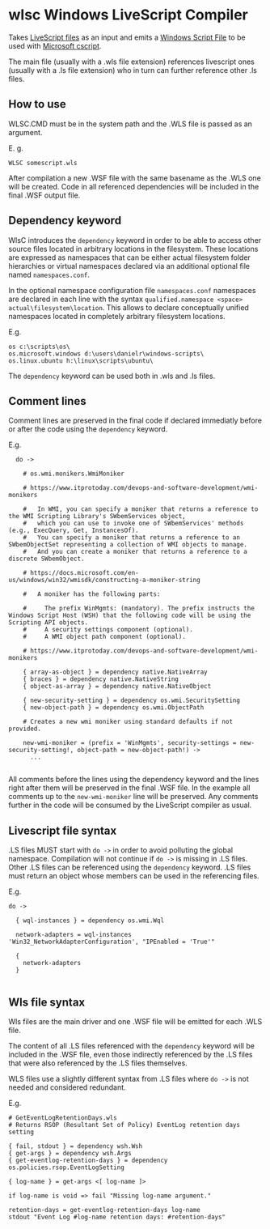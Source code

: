 # wlsc Windows LiveScript Compiler

Takes [LiveScript files](https://livescript.net/) as an input and emits a [Windows Script File](https://en.wikipedia.org/wiki/Windows_Script_File) to be used with [Microsoft cscript](https://learn.microsoft.com/en-us/windows-server/administration/windows-commands/cscript).

The main file (usually with a .wls file extension) references livescript ones (usually with a .ls file extension) who in turn can further reference other .ls files.

## How to use

WLSC.CMD must be in the system path and the .WLS file is passed as an argument.

E. g.

```
WLSC somescript.wls
```

After compilation a new .WSF file with the same basename as the .WLS one will be created.
Code in all referenced dependencies will be included in the final .WSF output file.

## Dependency keyword

WlsC introduces the `dependency` keyword in order to be able to access other source files located in arbitrary locations in the filesystem. These locations are expressed as namespaces that can be either actual filesystem folder hierarchies or virtual namespaces declared via an additional optional file named `namespaces.conf`.

In the optional namespace configuration file `namespaces.conf` namespaces are declared in each line with the syntax `qualified.namespace <space> actual\filesystem\location`. This allows to declare conceptually unified namespaces located in completely arbitrary filesystem locations.

E.g.

```
os c:\scripts\os\
os.microsoft.windows d:\users\danielr\windows-scripts\
os.linux.ubuntu h:\linux\scripts\ubuntu\
```

The `dependency` keyword can be used both in .wls and .ls files.

## Comment lines

Comment lines are preserved in the final code if declared immediatly before or after the code using the `dependency` keyword.

E.g.

```
  do ->
  
    # os.wmi.monikers.WmiMoniker

    # https://www.itprotoday.com/devops-and-software-development/wmi-monikers

    #   In WMI, you can specify a moniker that returns a reference to the WMI Scripting Library's SWbemServices object,
    #   which you can use to invoke one of SWbemServices' methods (e.g., ExecQuery, Get, InstancesOf).
    #   You can specify a moniker that returns a reference to an SWbemObjectSet representing a collection of WMI objects to manage.
    #   And you can create a moniker that returns a reference to a discrete SWbemObject.

    # https://docs.microsoft.com/en-us/windows/win32/wmisdk/constructing-a-moniker-string

    #   A moniker has the following parts:

    #     The prefix WinMgmts: (mandatory). The prefix instructs the Windows Script Host (WSH) that the following code will be using the Scripting API objects.
    #     A security settings component (optional).
    #     A WMI object path component (optional).

    # https://www.itprotoday.com/devops-and-software-development/wmi-monikers

    { array-as-object } = dependency native.NativeArray
    { braces } = dependency native.NativeString
    { object-as-array } = dependency native.NativeObject
    
    { new-security-setting } = dependency os.wmi.SecuritySetting
    { new-object-path } = dependency os.wmi.ObjectPath

    # Creates a new wmi moniker using standard defaults if not provided.

    new-wmi-moniker = (prefix = 'WinMgmts', security-settings = new-security-setting!, object-path = new-object-path!) ->
      ...
      
```

All comments before the lines using the dependency keyword and the lines right after them will be preserved in the final .WSF file.
In the example all comments up to the `new-wmi-moniker` line will be preserved.
Any comments further in the code will be consumed by the LiveScript compiler as usual.

## Livescript file syntax

.LS files MUST start with `do ->` in order to avoid polluting the global namespace. Compilation will not continue if `do ->` is missing in .LS files.
Other .LS files can be referenced using the `dependency` keyword.
.LS files must return an object whose members can be used in the referencing files.

E.g.

```
do ->
  
  { wql-instances } = dependency os.wmi.Wql
  
  network-adapters = wql-instances 'Win32_NetworkAdapterConfiguration', "IPEnabled = 'True'"
  
  {
    network-adapters
  }
  
```

## Wls file syntax

Wls files are the main driver and one .WSF file will be emitted for each .WLS file.

The content of all .LS files referenced with the `dependency` keyword will be included in the .WSF file, even those indirectly  referenced by the .LS files that were also referenced by the .LS files themselves.

WLS files use a slightly different syntax from .LS files where `do ->` is not needed and considered redundant.

E.g.

```
# GetEventLogRetentionDays.wls
# Returns RSOP (Resultant Set of Policy) EventLog retention days setting

{ fail, stdout } = dependency wsh.Wsh
{ get-args } = dependency wsh.Args
{ get-eventlog-retention-days } = dependency os.policies.rsop.EventLogSetting

{ log-name } = get-args <[ log-name ]>

if log-name is void => fail "Missing log-name argument."

retention-days = get-eventlog-retention-days log-name
stdout "Event Log #log-name retention days: #retention-days"

```
